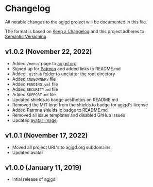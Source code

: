 # Changelog

All notable changes to the [agjgd project](https://github.com/agjgd/agjgd) will be documented in this file.

The format is based on [Keep a Changelog](http://keepachangelog.com/) and this project adheres to [Semantic Versioning](http://semver.org/).

## v1.0.2 (November 22, 2022)
 * Added `/menu/` page to [agjgd.org](https://agjgd.org/)
 * Signed up for [Patreon](https://patreon.com/agjgd) and added links to README.md
 * Added `.github` folder to unclutter the root directory
 * Added `CODEOWNERS` file
 * Added `FUNDING.yml` file
 * Added `SECURITY.md` file
 * Added `SUPPORT.md` file
 * Updated shields.io badge aesthetics on README.md
 * Removed the MIT logo from the shields.io badge for agjgd's license
 * Added Patrons shields.io badge to README.md
 * Removed all issue templates and disabled GitHub issues
 * Updated [avatar image](https://imagegradientrectangle.agjgd.org/documentation/imagegradientrectangle.agjgd.org/images/avatar.png)

## v1.0.1 (November 17, 2022)
 * Moved all project URL's to agjgd.org subdomains
 * Updated avatar

## v1.0.0 (January 11, 2019)
 * Intial release of agjgd
